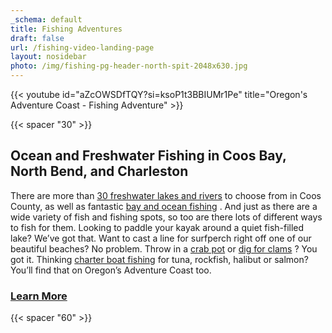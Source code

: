 ```yaml
---
_schema: default
title: Fishing Adventures
draft: false
url: /fishing-video-landing-page
layout: nosidebar
photo: /img/fishing-pg-header-north-spit-2048x630.jpg
---
```

{{< youtube id="aZcOWSDfTQY?si=ksoP1t3BBIUMr1Pe" title="Oregon's Adventure Coast - Fishing Adventure" >}}

{{< spacer "30" >}}

## Ocean and Freshwater Fishing in Coos Bay, North Bend, and Charleston

There are more than [30 freshwater lakes and rivers](/tripideas/fresh-water-fishing-options-by-body-of-water) to choose from in Coos County, as well as fantastic [bay and ocean fishing](/tripideas/saltwater-fishing-ocean-bay) . And just as there are a wide variety of fish and fishing spots, so too are there lots of different ways to fish for them. Looking to paddle your kayak around a quiet fish-filled lake? We’ve got that. Want to cast a line for surfperch right off one of our beautiful beaches? No problem. Throw in a [crab pot](/crabbing-clamming/) or [dig for clams](/clamming/) ? You got it. Thinking [charter boat fishing](/tour-guides-and-charters/) for tuna, rockfish, halibut or salmon? You’ll find that on Oregon’s Adventure Coast too.

### <a class="learn-more-anywhere-btn" target="" href="/fishing">Learn More</a>

{{< spacer "60" >}}